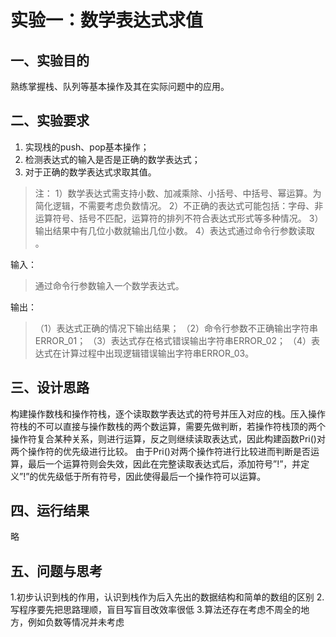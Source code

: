 # 实验一：数学表达式求值
## 一、实验目的
熟练掌握栈、队列等基本操作及其在实际问题中的应用。

## 二、实验要求
1. 实现栈的push、pop基本操作；
2. 检测表达式的输入是否是正确的数学表达式；
3. 对于正确的数学表达式求取其值。
>注：
1）数学表达式需支持小数、加减乘除、小括号、中括号、幂运算。为简化逻辑，不需要考虑负数情况。
2）不正确的表达式可能包括：字母、非运算符号、括号不匹配，运算符的排列不符合表达式形式等多种情况。
3）输出结果中有几位小数就输出几位小数。
4）表达式通过命令行参数读取 。

输入：
>通过命令行参数输入一个数学表达式。

输出：
>（1）表达式正确的情况下输出结果；
（2）命令行参数不正确输出字符串ERROR_01；
（3）表达式存在格式错误输出字符串ERROR_02；
（4）表达式在计算过程中出现逻辑错误输出字符串ERROR_03。

## 三、设计思路
构建操作数栈和操作符栈，逐个读取数学表达式的符号并压入对应的栈。压入操作符栈的不可以直接与操作数栈的两个数运算，需要先做判断，若操作符栈顶的两个操作符复合某种关系，则进行运算，反之则继续读取表达式，因此构建函数Pri()对两个操作符的优先级进行比较。
由于Pri()对两个操作符进行比较进而判断是否运算，最后一个运算符则会失效，因此在完整读取表达式后，添加符号”!”，并定义”!”的优先级低于所有符号，因此使得最后一个操作符可以运算。

## 四、运行结果
略

## 五、问题与思考
1.初步认识到栈的作用，认识到栈作为后入先出的数据结构和简单的数组的区别
2.写程序要先把思路理顺，盲目写盲目改效率很低
3.算法还存在考虑不周全的地方，例如负数等情况并未考虑